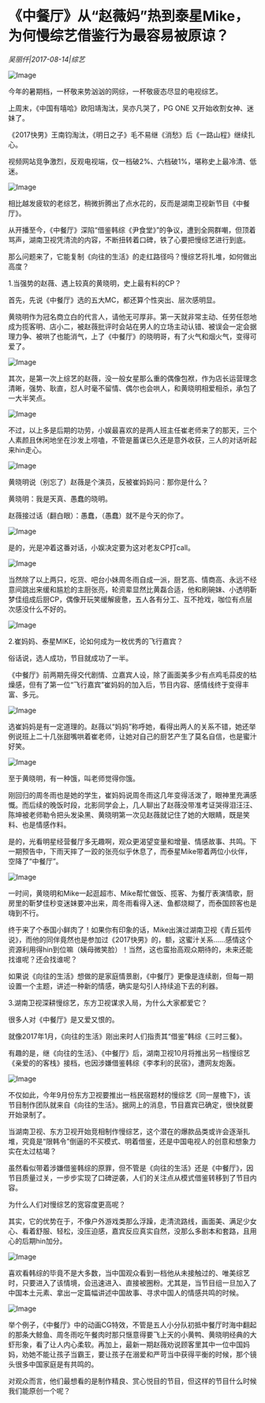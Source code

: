 # 《中餐厅》从“赵薇妈”热到泰星Mike，为何慢综艺借鉴行为最容易被原谅？

*吴丽仟|2017-08-14|综艺*

![Image](http://static.ylzbl.com/uploads/ueditor/php/upload/image/20170815/1502774817397150.jpeg)

今年的暑期档，一杯敬来势汹汹的网综，一杯敬疲态尽显的电视综艺。

上周末，《中国有嘻哈》欧阳靖淘汰，吴亦凡哭了，PG ONE 又开始收割女神、迷妹了。

《2017快男》王南钧淘汰，《明日之子》毛不易继《消愁》后《一路山程》继续扎心。

视频网站竞争激烈，反观电视端，仅一档破2%、六档破1%，堪称史上最冷清、低迷。

![Image](http://p3.pstatp.com/large/322b0001bf6cf34d0fb8)

相比越发疲软的老综艺，稍微折腾出了点水花的，反而是湖南卫视新节目《中餐厅》。

从开播至今，《中餐厅》深陷“借鉴韩综《尹食堂》”的争议，遭到全网群嘲，但顶着骂声，湖南卫视凭清流的内容，不断扭转着口碑，铁了心要把慢综艺进行到底。

那么问题来了，它能复制《向往的生活》的走红路径吗？慢综艺将扎堆，如何做出高度？

1.当强势的赵薇、遇上较真的黄晓明，史上最有料的CP？

首先，先说《中餐厅》选的五大MC，都还算个性突出、层次感明显。

黄晓明作为冠名商立白的代言人，请他无可厚非。第一天就非常主动、任劳任怨地成为揽客明、店小二，被赵薇批评时会站在男人的立场主动认错、被误会一定会据理力争、被哄了也能消气，上了《中餐厅》的晓明哥，有了火气和烟火气，变得可爱了。

![Image](http://p3.pstatp.com/large/320f00041642f4ab6b23)

其次，是第一次上综艺的赵薇，没一般女星那么重的偶像包袱，作为店长运营理念清晰，强势、耿直，怼人时毫不留情、偶尔也会哄人，和黄晓明相爱相杀，承包了一大半笑点。

![Image](http://p3.pstatp.com/large/322900014b284fc3bd14)

不过，以上多是后期的功劳，小娱最喜欢的是两人班主任崔老师来了的那天，三个人素颜且休闲地坐在沙发上唠嗑，不管是蓄谋已久还是意外收获，三人的对话听起来hin走心。

![Image](http://p3.pstatp.com/large/32120002051b4444e76d)

黄晓明说（别忘了）赵薇是个演员，反被崔妈妈问：那你是什么？

黄晓明：我是天真、愚蠢的晓明。

赵薇接过话（翻白眼）：愚蠢，（愚蠢）就不是今天的你了。

![Image](http://p1.pstatp.com/large/320a000353cac911beb6)

是的，光是冲着这番对话，小娱决定要为这对老友CP打call。

![Image](http://p3.pstatp.com/large/32140004348a4d7ccdb7)

当然除了以上两只，吃货、吧台小妹周冬雨自成一派，厨艺高、情商高、永远不经意间跳出来缓和尴尬的主厨张亮，轮资辈显然比黄磊合适，他和刷碗妹、小透明靳梦佳组成后厨CP，偶像开玩笑缓解疲惫，五人各有分工、互不抢戏，咖位有点层次感没什么不好的。

![Image](http://p3.pstatp.com/large/321400043489f30f35e8)

2.崔妈妈、泰星MIKE，论如何成为一枚优秀的飞行嘉宾？

俗话说，选人成功，节目就成功了一半。

《中餐厅》前两期先得交代剧情、立嘉宾人设，除了画面美多少有点鸡毛蒜皮的枯燥感，但有了第一位“飞行嘉宾”崔妈妈的加入后，节目内容、感情线终于变得丰富、多元。

![Image](http://p3.pstatp.com/large/31fc00035e694eb053c7)

选崔妈妈是有一定道理的。赵薇以“妈妈”称呼她，看得出两人的关系不错，她还举例说班上二十几张甜嘴哄着崔老师，让她对自己的厨艺产生了莫名自信，也是蜜汁好笑。

![Image](http://p3.pstatp.com/large/31fc00035e68f61e0abd)

至于黄晓明，有一种饿，叫老师觉得你饿。

刚回归的周冬雨也是她的学生，崔妈妈说周冬雨这几年变得活泼了，眼神里充满感慨。而后续的晚饭时段，北影同学会上，几人聊出了赵薇没带准考证哭得泪汪汪、陈坤被老师勒令把头发染黑、黄晓明第一次见赵薇就记住了她的大眼睛，既是笑料、也是情感作料。

是的，光看明星经营餐厅多无趣啊，观众更渴望变量和增量、情感故事、共鸣。下一期预告中，下雨天摔了一跤的张亮似乎休息了，而泰星Mike带着两位小伙伴，空降了“中餐厅”。

![Image](http://p3.pstatp.com/large/322b0001bf68410ea947)

一时间，黄晓明和Mike一起逛超市、Mike帮忙做饭、揽客、为餐厅表演情歌，厨房里的靳梦佳秒变迷妹要冲出来，周冬雨看得入迷、鱼都烧糊了，而泰国顾客也是嗨到不行。

终于来了个泰国小鲜肉了！如果你有印象的话，Mike出演过湖南卫视《青丘狐传说》，而他的同伴竟然也是参加过《2017快男》的，额，这蜜汁关系……感情这个资源利用得hin到位嘛（姨母微笑脸）！当然，这也蛮抬高观众期待的，未来还能找谁呢？还会找谁呢？

如果说《向往的生活》想做的是家庭情景剧，《中餐厅》更像是连续剧，但每一期设置一个主题，讲述一种新的情感，确实是勾引人持续追下去的利器。

3.湖南卫视深耕慢综艺，东方卫视谋求入局，为什么大家都爱它？

很多人对《中餐厅》是又爱又恨的。

就像2017年1月，《向往的生活》刚出来时人们指责其“借鉴”韩综《三时三餐》。

有趣的是，继《向往的生活》、《中餐厅》后，湖南卫视10月将推出另一档慢综艺《亲爱的的客栈》接档，也因涉嫌借鉴韩综《李孝利的民宿》，遭网友炮轰。

![Image](http://p3.pstatp.com/large/322900014b2a553a77cf)

不仅如此，今年9月份东方卫视要推出一档民宿题材的慢综艺《同一屋檐下》，该节目制作团队就来自《向往的生活》。据网上的消息，节目嘉宾已确定，很快就要开始录制了。

当湖南卫视、东方卫视开始竞相制作慢综艺，这个潜在的爆款品类或许会逐渐扎堆，究竟是“限韩令”倒逼的不买模式、明着借鉴，还是中国电视人的创意和想象力实在太过枯竭？

虽然看似带着涉嫌借鉴韩综的原罪，但不管是《向往的生活》还是《中餐厅》，因节目质量过关，一步步实现了口碑逆袭，人们的关注点从模式借鉴转移到了节目内容。

为什么人们对慢综艺的宽容度更高呢？

其实，它的优势在于，不像户外游戏类那么浮躁，走清流路线，画面美、满足少女心、看着舒服、轻松，没压迫感，嘉宾反应真实自然，没那么多剧本和套路，且用心的后期hin加分。

![Image](http://p3.pstatp.com/large/32140004348dcf9bf12e)

喜欢看韩综的毕竟不是大多数，当中国观众看到一档他从未接触过的、唯美综艺时，只要进入了该情境，会迅速进入、直接被圈粉。尤其是，当节目组一旦加入了中国本土元素、拿出一定篇幅讲述中国故事、寻求中国人的情感共鸣的时候。

![Image](http://p9.pstatp.com/large/32120002051e83a74980)

举个例子，《中餐厅》中的动画CG特效，不管是五人小分队初抵中餐厅时海中翻起的那条大鲸鱼、周冬雨吃午餐肉时那只惬意得要飞上天的小黄鸭、黄晓明经典的大虾形象，看了让人内心柔软。再加上，最新一期赵薇劝说顾客里其中一位中国妈妈，劝她不能让孩子当霸王，要让孩子在溺爱和严苛当中获得平衡的时候，那个镜头很多中国家庭是有共鸣的。

对观众而言，他们最想看的是制作精良、赏心悦目的节目，但这样的节目什么时候我们能原创一个呢？

